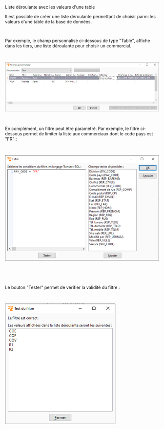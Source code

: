 




Liste déroulante avec les valeurs d'une table




Il est possible de créer une liste déroulante permettant de choisir 
 parmi les valeurs d'une table de la base de données.


 


Par exemple, le champ personnalisé ci-dessous de type "Table", 
 affiche dans les tiers, une liste déroulante pour choisir un commercial.


 


![](../../assets/images/ChampsPersonnalises/3/TableLiee.png)


 


En complément, un filtre peut être paramétré. Par exemple, le filtre 
 ci-dessous permet de limiter la liste aux commerciaux dont le code pays 
 est "FR" :


 


![](../../assets/images/ChampsPersonnalises/3/Filtre.png)


 


 


Le bouton "Tester" permet de vérifier la validité du filtre 
 : 


 


![](../../assets/images/ChampsPersonnalises/3/TestFiltre.png)


